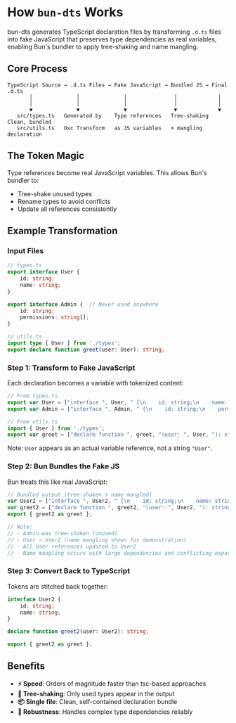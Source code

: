 # How `bun-dts` Works

bun-dts generates TypeScript declaration files by transforming `.d.ts` files into fake JavaScript that preserves type dependencies as real variables, enabling Bun's bundler to apply tree-shaking and name mangling.

## Core Process

```
TypeScript Source → .d.ts Files → Fake JavaScript → Bundled JS → Final .d.ts
       │              │              │               │             │
       │              │              │               │             │
       ▼              ▼              ▼               ▼             ▼
   src/types.ts   Generated by    Type references   Tree-shaking   Clean, bundled
   src/utils.ts   Oxc Transform   as JS variables   + mangling     declaration
```

## The Token Magic

Type references become real JavaScript variables. This allows Bun's bundler to:
- Tree-shake unused types
- Rename types to avoid conflicts  
- Update all references consistently

## Example Transformation

### Input Files

```ts
// types.ts
export interface User {
    id: string;
    name: string;
}

export interface Admin {  // Never used anywhere
    id: string;
    permissions: string[];
}

// utils.ts  
import type { User } from './types';
export declare function greet(user: User): string;
```

### Step 1: Transform to Fake JavaScript

Each declaration becomes a variable with tokenized content:

```js
// From types.ts
export var User = ["interface ", User, " {\n    id: string;\n    name: string;\n}"];
export var Admin = ["interface ", Admin, " {\n    id: string;\n    permissions: string[];\n}"];

// From utils.ts
import { User } from './types';
export var greet = ["declare function ", greet, "(user: ", User, "): string;"];
```

Note: `User` appears as an actual variable reference, not a string `"User"`.

### Step 2: Bun Bundles the Fake JS

Bun treats this like real JavaScript:

```js
// Bundled output (tree-shaken + name mangled)
var User2 = ["interface ", User2, " {\n    id: string;\n    name: string;\n}"];
var greet2 = ["declare function ", greet2, "(user: ", User2, "): string;"];
export { greet2 as greet };

// Note: 
// - Admin was tree-shaken (unused)
// - User → User2 (name mangling shown for demonstration)
// - All User references updated to User2
// - Name mangling occurs with large dependencies and conflicting exports
```

### Step 3: Convert Back to TypeScript

Tokens are stitched back together:

```ts
interface User2 {
    id: string;
    name: string;
}

declare function greet2(user: User2): string;

export { greet2 as greet };
```

## Benefits

- **⚡ Speed**: Orders of magnitude faster than tsc-based approaches
- **🌳 Tree-shaking**: Only used types appear in the output
- **📦 Single file**: Clean, self-contained declaration bundle
- **💪 Robustness**: Handles complex type dependencies reliably

